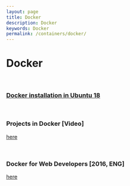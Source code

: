 ```yaml
---
layout: page
title: Docker
description: Docker
keywords: Docker
permalink: /containers/docker/
---
```


# Docker

<br/>

### [Docker installation in Ubuntu 18](/containers/docker/install/)

<br/>

### Projects in Docker [Video]

<a href="https://github.com/webmakaka/Projects-in-Docker">here</a>

<br/>

### Docker for Web Developers [2016, ENG]

<a href="https://bitbucket.org/marley-nodejs/docker-for-web-developers/">here</a>
